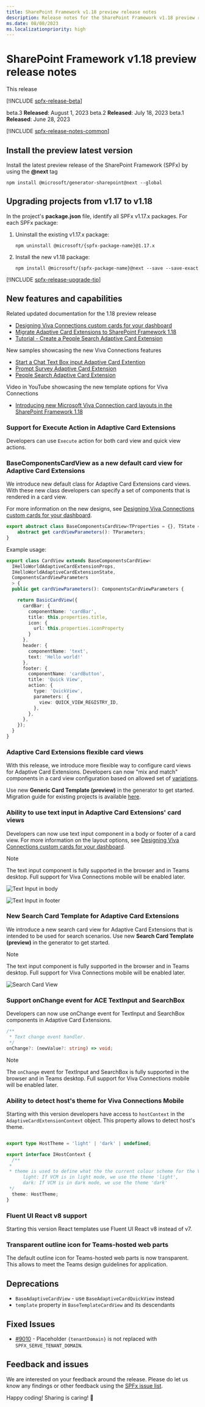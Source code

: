 ```yaml
---
title: SharePoint Framework v1.18 preview release notes
description: Release notes for the SharePoint Framework v1.18 preview release
ms.date: 08/08/2023
ms.localizationpriority: high
---
```

# SharePoint Framework v1.18 preview release notes

This release

[!INCLUDE [spfx-release-beta](../../includes/snippets/spfx-release-beta.md)]

beta.3 **Released**: August 1, 2023
beta.2 **Released**: July 18, 2023
beta.1 **Released**: June 28, 2023

[!INCLUDE [spfx-release-notes-common](../../includes/snippets/spfx-release-notes-common.md)]

## Install the preview latest version

Install the latest preview release of the SharePoint Framework (SPFx) by using the **@next** tag

```console
npm install @microsoft/generator-sharepoint@next --global
```

## Upgrading projects from v1.17 to v1.18

In the project's **package.json** file, identify all SPFx v1.17.x packages. For each SPFx package:

1. Uninstall the existing v1.17.x package:

    ```console
    npm uninstall @microsoft/{spfx-package-name}@1.17.x
    ```

1. Install the new v1.18 package:

    ```console
    npm install @microsoft/{spfx-package-name}@next --save --save-exact
    ```

[!INCLUDE [spfx-release-upgrade-tip](../../includes/snippets/spfx-release-upgrade-tip.md)]

## New features and capabilities

Related updated documentation for the 1.18 preview release

* [Designing Viva Connections custom cards for your dashboard](./viva//design//designing-card.md)
* [Migrate Adaptive Card Extensions to SharePoint Framework 1.18](./viva/get-started/migrate-to-spfx-1-18.md)
* [Tutorial - Create a People Search Adaptive Card Extension](./viva/get-started//build-people-search-adaptive-card-extension.md)

New samples showcasing the new Viva Connections features

* [Start a Chat Text Box input Adaptive Card Extention](https://github.com/pnp/sp-dev-fx-aces/tree/main/samples/InputCard-Start-Chat)
* [Prompt Survey Adaptive Card Extension](https://github.com/pnp/sp-dev-fx-aces/tree/main/samples/InputCard-Prompt-Survey)
* [People Search Adaptive Card Extension](https://github.com/pnp/sp-dev-fx-aces/tree/main/samples/InputCard-PeopleSearch)

Video in YouTube showcasing the new template options for Viva Connections

* [Introducing new Microsoft Viva Connection card layouts in the SharePoint Framework 1.18](https://www.youtube.com/watch?v=S5KCV3ZiAAI)

### Support for Execute Action in Adaptive Card Extensions

Developers can use `Execute` action for both card view and quick view actions.

### BaseComponentsCardView as a new default card view for Adaptive Card Extensions

We introduce new default class for Adaptive Card Extensions card views. With these new class developers can specify a set of components that is rendered in a card view.

For more information on the new designs, see [Designing Viva Connections custom cards for your dashboard](./viva/design/designing-card.md).

```typescript
export abstract class BaseComponentsCardView<TProperties = {}, TState = {}, TParameters extends ComponentsCardViewParameters = ITextCardViewParameters> extends BaseCardView<TProperties, TState> {
    abstract get cardViewParameters(): TParameters;
}
```

Example usage:

```typescript
export class CardView extends BaseComponentsCardView<
  IHelloWorldAdaptiveCardExtensionProps,
  IHelloWorldAdaptiveCardExtensionState,
  ComponentsCardViewParameters
  > {
  public get cardViewParameters(): ComponentsCardViewParameters {

    return BasicCardView({
      cardBar: {
        componentName: 'cardBar',
        title: this.properties.title,
        icon: {
          url: this.properties.iconProperty
        }
      },
      header: {
        componentName: 'text',
        text: 'Hello world!'
      },
      footer: {
        componentName: 'cardButton',
        title: 'Quick View',
        action: {
          type: 'QuickView',
          parameters: {
            view: QUICK_VIEW_REGISTRY_ID,
          },
        },
      },
    });
  }
}
```

### Adaptive Card Extensions flexible card views

With this release, we introduce more flexible way to configure card views for Adaptive Card Extensions. Developers can now "mix and match" components in a card view configuration based on allowed set of [variations](./viva/design/designing-card.md).

Use new **Generic Card Template (preview)** in the generator to get started. Migration guide for existing projects is available [here](./viva/get-started/migrate-to-spfx-1-18.md).

### Ability to use text input in Adaptive Card Extensions' card views

Developers can now use text input component in a body or footer of a card view. For more information on the layout options, see [Designing Viva Connections custom cards for your dashboard](./viva/design/designing-card.md).

> [!NOTE]
> The text input component is fully supported in the browser and in Teams desktop. Full support for Viva Connections mobile will be enabled later.

![Text Input in body](../images/118-release-notes/ace-text-input-body.png)

![Text Input in footer](../images/118-release-notes/ace-text-input-footer.png)

### New Search Card Template for Adaptive Card Extensions

We introduce a new search card view for Adaptive Card Extensions that is intended to be used for search scenarios. Use new **Search Card Template (preview)** in the generator to get started.

> [!NOTE]
> The text input component is fully supported in the browser and in Teams desktop. Full support for Viva Connections mobile will be enabled later.

![Search Card View](../images/118-release-notes/ace-search-box.png)

### Support onChange event for ACE TextInput and SearchBox
Developers can now use onChange event for TextInput and SearchBox components in Adaptive Card Extensions.
```typescript
/**
 * Text change event handler.
 */
onChange?: (newValue?: string) => void;
```
> [!NOTE]
> The `onChange` event for TextInput and SearchBox is fully supported in the browser and in Teams desktop. Full support for Viva Connections mobile will be enabled later.

### Ability to detect host's theme for Viva Connections Mobile
Starting with this version developers have access to `hostContext` in the `AdaptiveCardExtensionContext` object. This property allows to detect host's theme.
```typescript

export type HostTheme = 'light' | 'dark' | undefined;

export interface IHostContext {
  /**
 *
 * theme is used to define what the the current colour scheme for the VCM app. It has currently 2 values
      light: If VCM is in light mode, we use the theme 'light',
      dark: If VCM is in dark mode, we use the theme 'dark'
 */
  theme: HostTheme;
}
```

### Fluent UI React v8 support

Starting this version React templates use Fluent UI React v8 instead of v7.

### Transparent outline icon for Teams-hosted web parts
The default outline icon for Teams-hosted web parts is now transparent. This allows to meet the Teams design guidelines for application.

## Deprecations

- `BaseAdaptiveCardView` - use `BaseAdaptiveCardQuickView` instead
- `template` property in `BaseTemplateCardView` and its descendants

## Fixed Issues

- [#9010](https://github.com/SharePoint/sp-dev-docs/issues/9010) - Placeholder `{tenantDomain}` is not replaced with `SPFX_SERVE_TENANT_DOMAIN`.

## Feedback and issues

We are interested on your feedback around the release. Please do let us know any findings or other feedback using the [SPFx issue list](https://github.com/SharePoint/sp-dev-docs/issues).

Happy coding! Sharing is caring! 🧡